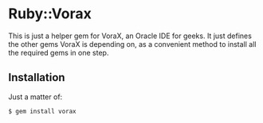 # Ruby::Vorax

This is just a helper gem for VoraX, an Oracle IDE for geeks. It just defines
the other gems VoraX is depending on, as a convenient method to install all the
required gems in one step.

## Installation

Just a matter of:

    $ gem install vorax


